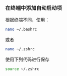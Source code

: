 
### 在终端中添加自动启动项

根据终端不同，使用：

```bash
nano ~/.bashrc
```

或者

```bash
nano ~/.zshrc
```

使用下列代码进行保存

```bash
source ~/.zshrc
```
